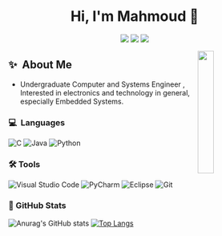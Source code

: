 <h1 align="center">Hi, I'm Mahmoud 👋</h1>
<p align="center">
    <a href="https://www.linkedin.com/in/mohamedabusrea"><img src="https://img.shields.io/badge/linkedin-%230177B5?style=flat&logo=linkedin&logoColor=white"/></a>
    <a href="https://www.facebook.com/7oda.samy.72/"><img src="https://img.shields.io/badge/Facebook-%231877F2.svg?style=flat&logo=Facebook&logoColor=white"/></a>
    <a href="mailto:mahmoudsamyzx11@gmail.com"><img src="https://img.shields.io/badge/Gmail-D14836?style=flat&logo=gmail&logoColor=white""/></a>
  </p>
    <img src="https://media0.giphy.com/media/qgQUggAC3Pfv687qPC/giphy.gif?cid=6c09b9525nx2hasiq6pptd30pbjk44r135tt34h1r2nbgsq6&ep=v1_internal_gif_by_id&rid=giphy.gif&ct=g" align="right" width="25%"/>
    
## ✨&nbsp; About Me
- Undergraduate Computer and Systems Engineer , Interested in electronics and technology in general, especially Embedded Systems.


### 💻&nbsp; Languages
![C](https://img.shields.io/badge/c-%2300599C.svg?style=flate&logo=c&logoColor=white)
![Java](https://img.shields.io/badge/java-%23ED8B00.svg?style=flat&logo=openjdk&logoColor=white)
![Python](https://img.shields.io/badge/python-3670A0?style=flat&logo=python&logoColor=ffdd54)


### 🛠 Tools
![Visual Studio Code](https://img.shields.io/badge/Visual%20Studio%20Code-0078d7.svg?style=flat&logo=visual-studio-code&logoColor=white)
![PyCharm](https://img.shields.io/badge/pycharm-143?style=flat&logo=pycharm&logoColor=black&color=black&labelColor=green)
![Eclipse](https://img.shields.io/badge/Eclipse-FE7A16.svg?style=flat&logo=Eclipse&logoColor=white)
![Git](https://img.shields.io/badge/git-%23F05033.svg?style=flat&logo=git&logoColor=white)
  
     
### 🎯 GitHub Stats 
![Anurag's GitHub stats](https://github-readme-stats.vercel.app/api?username=MahmoudSamy511&show_icons=true&theme=highcontrast)
[![Top Langs](https://github-readme-stats.vercel.app/api/top-langs/?username=MahmoudSamy511&layout=compact)](https://github.com/anuraghazra/github-readme-stats)


              



